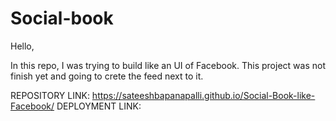 # Social-book

Hello,

In this repo, I was trying to build like an UI of Facebook. This project was not finish yet and going to crete the feed next to it.

REPOSITORY LINK: https://sateeshbapanapalli.github.io/Social-Book-like-Facebook/
DEPLOYMENT LINK: 
